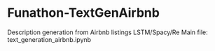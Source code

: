 # Funathon-TextGenAirbnb
Description generation from Airbnb listings
LSTM/Spacy/Re
Main file: text_generation_airbnb.ipynb
